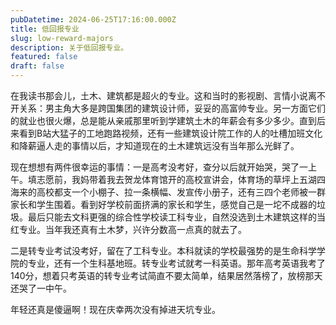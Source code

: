 ```yaml
---
pubDatetime: 2024-06-25T17:16:00.000Z
title: 低回报专业
slug: low-reward-majors
description: 关于低回报专业。
featured: false
draft: false
---
```


在我读书那会儿，土木、建筑都是超火的专业。这和当时的影视剧、言情小说离不开关系：男主角大多是跨国集团的建筑设计师，妥妥的高富帅专业。另一方面它们的就业也很火爆，总是能从亲戚那里听到学建筑土木的年薪会有多少多少。直到后来看到B站大猛子的工地跑路视频，还有一些建筑设计院工作的人的吐槽加班文化和降薪逼人走的事情以后，才知道现在的土木建筑远没有当年那么光鲜了。

现在想想有两件很幸运的事情：一是高考没考好，查分以后就开始哭，哭了一上午。填志愿前，我妈带着我去贺龙体育馆开的高校宣讲会，体育场的草坪上五湖四海来的高校都支一个小棚子、拉一条横幅、发宣传小册子，还有三四个老师被一群家长和学生围着。看到好学校前面挤满的家长和学生，感觉自己是一坨不成器的垃圾。最后只能去文科更强的综合性学校读工科专业，自然没选到土木建筑这样的当红专业。当年我还真有土木梦，兴许分数高一点真的就去了。

二是转专业考试没考好，留在了工科专业。本科就读的学校最强势的是生命科学学院的专业，还有一个生科基地班。转专业考试就考一科英语。那年高考英语我考了140分，想着只考英语的转专业考试简直不要太简单，结果居然落榜了，放榜那天还哭了一中午。

年轻还真是傻逼啊！现在庆幸两次没有掉进天坑专业。

